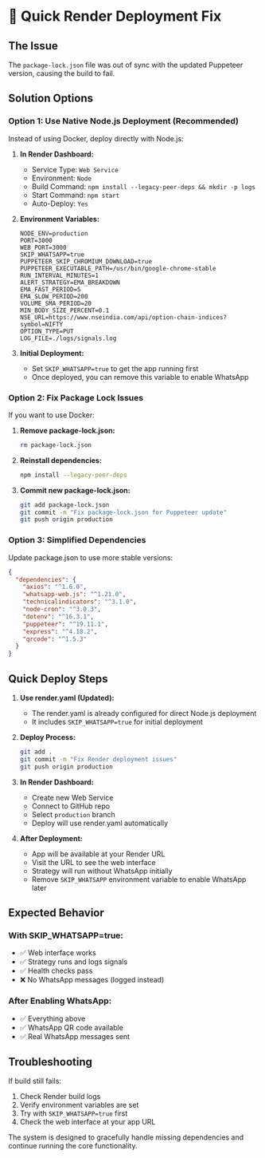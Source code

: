 # 🚀 Quick Render Deployment Fix

## The Issue
The `package-lock.json` file was out of sync with the updated Puppeteer version, causing the build to fail.

## Solution Options

### Option 1: Use Native Node.js Deployment (Recommended)
Instead of using Docker, deploy directly with Node.js:

1. **In Render Dashboard:**
   - Service Type: `Web Service`
   - Environment: `Node`
   - Build Command: `npm install --legacy-peer-deps && mkdir -p logs`
   - Start Command: `npm start`
   - Auto-Deploy: `Yes`

2. **Environment Variables:**
   ```
   NODE_ENV=production
   PORT=3000
   WEB_PORT=3000
   SKIP_WHATSAPP=true
   PUPPETEER_SKIP_CHROMIUM_DOWNLOAD=true
   PUPPETEER_EXECUTABLE_PATH=/usr/bin/google-chrome-stable
   RUN_INTERVAL_MINUTES=1
   ALERT_STRATEGY=EMA_BREAKDOWN
   EMA_FAST_PERIOD=5
   EMA_SLOW_PERIOD=200
   VOLUME_SMA_PERIOD=20
   MIN_BODY_SIZE_PERCENT=0.1
   NSE_URL=https://www.nseindia.com/api/option-chain-indices?symbol=NIFTY
   OPTION_TYPE=PUT
   LOG_FILE=./logs/signals.log
   ```

3. **Initial Deployment:**
   - Set `SKIP_WHATSAPP=true` to get the app running first
   - Once deployed, you can remove this variable to enable WhatsApp

### Option 2: Fix Package Lock Issues
If you want to use Docker:

1. **Remove package-lock.json:**
   ```bash
   rm package-lock.json
   ```

2. **Reinstall dependencies:**
   ```bash
   npm install --legacy-peer-deps
   ```

3. **Commit new package-lock.json:**
   ```bash
   git add package-lock.json
   git commit -m "Fix package-lock.json for Puppeteer update"
   git push origin production
   ```

### Option 3: Simplified Dependencies
Update package.json to use more stable versions:

```json
{
  "dependencies": {
    "axios": "^1.6.0",
    "whatsapp-web.js": "^1.21.0",
    "technicalindicators": "^3.1.0",
    "node-cron": "^3.0.3",
    "dotenv": "^16.3.1",
    "puppeteer": "^19.11.1",
    "express": "^4.18.2",
    "qrcode": "^1.5.3"
  }
}
```

## Quick Deploy Steps

1. **Use render.yaml (Updated):**
   - The render.yaml is already configured for direct Node.js deployment
   - It includes `SKIP_WHATSAPP=true` for initial deployment

2. **Deploy Process:**
   ```bash
   git add .
   git commit -m "Fix Render deployment issues"
   git push origin production
   ```

3. **In Render Dashboard:**
   - Create new Web Service
   - Connect to GitHub repo
   - Select `production` branch
   - Deploy will use render.yaml automatically

4. **After Deployment:**
   - App will be available at your Render URL
   - Visit the URL to see the web interface
   - Strategy will run without WhatsApp initially
   - Remove `SKIP_WHATSAPP` environment variable to enable WhatsApp later

## Expected Behavior

### With SKIP_WHATSAPP=true:
- ✅ Web interface works
- ✅ Strategy runs and logs signals
- ✅ Health checks pass
- ❌ No WhatsApp messages (logged instead)

### After Enabling WhatsApp:
- ✅ Everything above
- ✅ WhatsApp QR code available
- ✅ Real WhatsApp messages sent

## Troubleshooting

If build still fails:
1. Check Render build logs
2. Verify environment variables are set
3. Try with `SKIP_WHATSAPP=true` first
4. Check the web interface at your app URL

The system is designed to gracefully handle missing dependencies and continue running the core functionality.
